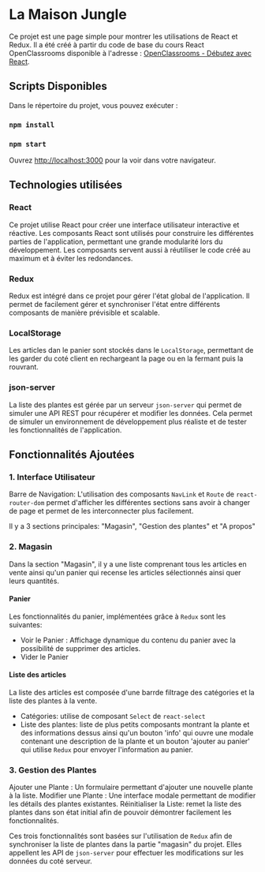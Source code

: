 # La Maison Jungle

Ce projet est une page simple pour montrer les utilisations de React et Redux. Il a été créé à partir du code de base du cours React OpenClassrooms disponible à l'adresse : [OpenClassrooms - Débutez avec React](https://openclassrooms.com/fr/courses/7008001-debutez-avec-react).

## Scripts Disponibles

Dans le répertoire du projet, vous pouvez exécuter :

### `npm install`

### `npm start`

Ouvrez <http://localhost:3000> pour la voir dans votre navigateur.

## Technologies utilisées

### React

Ce projet utilise React pour créer une interface utilisateur interactive et réactive. Les composants React sont utilisés pour construire les différentes parties de l'application, permettant une grande modularité lors du développement. Les composants servent aussi à réutiliser le code créé au maximum et à éviter les redondances.

### Redux

Redux est intégré dans ce projet pour gérer l'état global de l'application. Il permet de facilement gérer et synchroniser l'état entre différents composants de manière prévisible et scalable.

### LocalStorage

Les articles dan le panier sont stockés dans le `LocalStorage`, permettant de les garder du coté client en rechargeant la page ou en la fermant puis la rouvrant.

### json-server

La liste des plantes est gérée par un serveur `json-server` qui permet de simuler une API REST pour récupérer et modifier les données. Cela permet de simuler un environnement de développement plus réaliste et de tester les fonctionnalités de l'application.

## Fonctionnalités Ajoutées

### 1. Interface Utilisateur

Barre de Navigation: L'utilisation des composants `NavLink` et `Route` de `react-router-dom` permet d'afficher les différentes sections sans avoir à changer de page et permet de les interconnecter plus facilement.

Il y a 3 sections principales: "Magasin", "Gestion des plantes" et "A propos"

### 2. Magasin

Dans la section "Magasin", il y a une liste comprenant tous les articles en vente ainsi qu'un panier qui recense les articles sélectionnés ainsi quer leurs quantités.

#### Panier

Les fonctionnalités du panier, implémentées grâce à `Redux` sont les suivantes:

- Voir le Panier : Affichage dynamique du contenu du panier avec la possibilité de supprimer des articles.
- Vider le Panier

#### Liste des articles

La liste des articles est composée d'une barrde filtrage des catégories et la liste des plantes à la vente.

- Catégories: utilise de composant `Select` de `react-select`
- Liste des plantes: liste de plus petits composants montrant la plante et des informations dessus ainsi qu'un bouton 'info' qui ouvre une modale contenant une description de la plante et un bouton 'ajouter au panier' qui utilise `Redux` pour envoyer l'information au panier.
  
### 3. Gestion des Plantes

Ajouter une Plante : Un formulaire permettant d'ajouter une nouvelle plante à la liste.
Modifier une Plante : Une interface modale permettant de modifier les détails des plantes existantes.
Réinitialiser la Liste: remet la liste des plantes dans son état initial afin de pouvoir démontrer facilement les fonctionnalités.

Ces trois fonctionnalités sont basées sur l'utilisation de `Redux` afin de synchroniser la liste de plantes dans la partie "magasin" du projet. Elles appellent les API de `json-server` pour effectuer les modifications sur les données du coté serveur.
